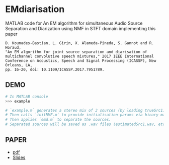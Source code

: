 # EMdiarisation

MATLAB code for An EM algorithm for simultaneous Audio Source Separation and Diarization using NMF in STFT domain implementing this paper

```
D. Kounades-Bastian, L. Girin, X. Alameda-Pineda, S. Gannot and R. Horaud, 
"An EM algorithm for joint source separation and diarisation of multichannel convolutive speech mixtures," 2017 IEEE International Conference on Acoustics, Speech and Signal Processing (ICASSP), New Orleans, LA,
pp. 16-20, doi: 10.1109/ICASSP.2017.7951789.
```

## DEMO

```python
# In MATLAB console
>>> example

# `example.m` generates a stereo mix of 3 sources (by loading trueSrc1.wav, ..)
# Then calls `initNMF.m` to provide initialisation params via binary masking.
# Then applies `emd.m` to separate the sources. 
# Separated sources will be saved as .wav files (estimatedSrc1.wav, etc.) in the directory `./results/`. 
```



## PAPER
  - [pdf](https://inria.hal.science/hal-01430761/file/diarisation_camready.pdf)
  - [Slides](https://team.inria.fr/perception/files/2018/05/slidiar.pdf)




